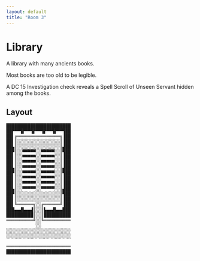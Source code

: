 ```yaml
---
layout: default
title: "Room 3"
---
```


# Library

A library with many ancients books.

Most books are too old to be legible.

A DC 15 Investigation check reveals a Spell Scroll of Unseen Servant hidden among the books.

## Layout

```
████████████████████████
██▛▀▀▜▛▀▀▜▛▀▀▜▛▀▀▜▛▀▀▜██
██▌╔════════════════╗▐██
██▌║░░░░░░░░░░░░░░░░║▐██
██▙║░░░░░░░░░░░░░░░░║▟██
██▛║░░▀▀▀▀▀░░▀▀▀▀▀░░║▜██
██▌║░░▀▀▀▀▀░░▀▀▀▀▀░░║▐██
██▌║░░▀▀▀▀▀░░▀▀▀▀▀░░║▐██
██▙║░░▀▀▀▀▀░░▀▀▀▀▀░░║▟██
██▛║░░▀▀▀▀▀░░▀▀▀▀▀░░║▜██
██▌║░░▀▀▀▀▀░░▀▀▀▀▀░░║▐██
██▌║░░▀▀▀▀▀░░▀▀▀▀▀░░║▐██
██▙║░░▀▀▀▀▀░░▀▀▀▀▀░░║▟██
██▛║░░░░░░░░░░░░░░░░║▜██
██▌║░░░░░░░░░░░░░░░░║▐██
██▌╚══════╗░░╔══════╝▐██
███▄▄▟▙▄▄▟║░░║▙▄▄▟▙▄▄███
██████████║░░║██████████
══════════╝░░╚══════════
           ░░           
░░░░░░░░░░░░░░░░░░░░░░░░
░░░░░░░░░░░░░░░░░░░░░░░░
                       
════════════════════════
████████████████████████
```